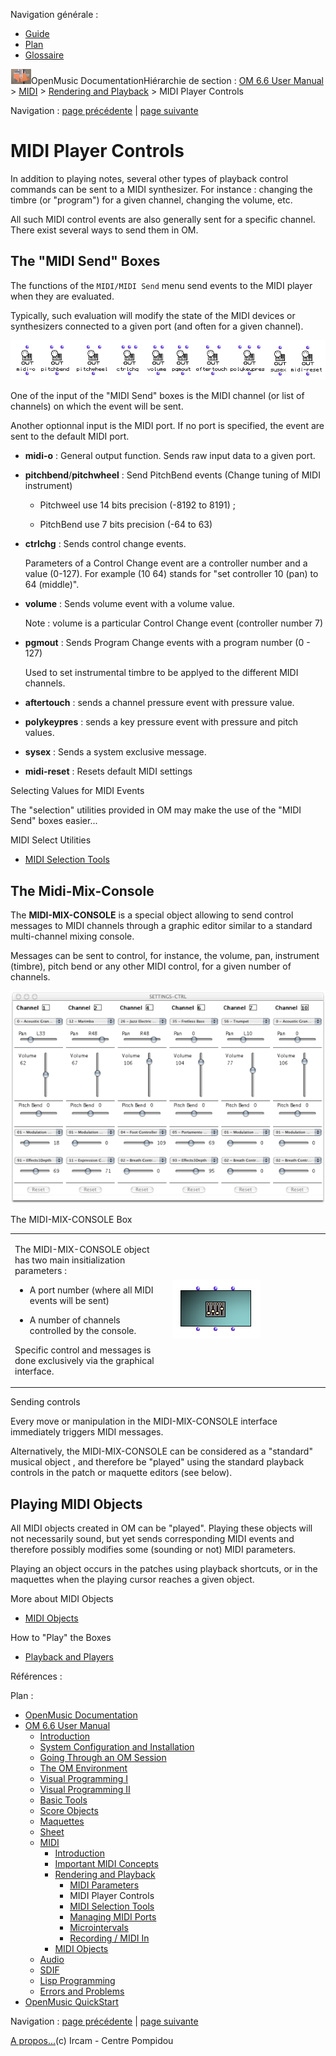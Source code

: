 <div id="tplf" class="tplPage">

<div id="tplh">

<span class="hidden">Navigation générale : </span>

  - [<span>Guide</span>](OM-Documentation.md)
  - [<span>Plan</span>](OM-Documentation_1.md)
  - [<span>Glossaire</span>](OM-Documentation_2.md)

</div>

<div id="tplt">

![empty.gif](../tplRes/page/empty.gif)![logoom1.png](../res/logoom1.png)<span class="tplTi">OpenMusic
Documentation</span><span class="sw_outStack_navRoot"><span class="hidden">Hiérarchie
de section : </span>[<span>OM 6.6 User
Manual</span>](OM-User-Manual.md)<span class="stkSep"> \>
</span>[<span>MIDI</span>](MIDI.md)<span class="stkSep"> \>
</span>[<span>Rendering and
Playback</span>](MIDI-Playback.md)<span class="stkSep"> \>
</span><span class="stkSel_yes"><span>MIDI Player
Controls</span></span></span>

</div>

<div class="tplNav">

<span class="hidden">Navigation : </span>[<span>page
précédente</span>](MIDI-Params.md "page précédente(MIDI Parameters)")<span class="hidden">
| </span>[<span>page
suivante</span>](MIDI-Utils.md "page suivante(MIDI Selection Tools)")

</div>

<div id="tplc" class="tplc_out_yes">

<div style="text-align: center;">



</div>

<div class="headCo">

# <span>MIDI Player Controls</span>

<div class="headCo_co">

<div>

<div class="infobloc">

<div class="txt">

In addition to playing notes, several other types of playback control
commands can be sent to a MIDI synthesizer. For instance : changing the
timbre (or "program") for a given channel, changing the volume, etc.

All such MIDI control events are also generally sent for a specific
channel. There exist several ways to send them in OM.

</div>

</div>

<div class="part">

## <span>The "MIDI Send" Boxes</span>

<div class="part_co">

<div class="infobloc">

<div class="txt">

The functions of the `MIDI/MIDI Send` menu send events to the MIDI
player when they are evaluated.

Typically, such evaluation will modify the state of the MIDI devices or
synthesizers connected to a given port (and often for a given channel).

</div>

<div class="caption">

<div class="caption_co">

![send-functions.png](../res/send-functions.png)

</div>

</div>

<div class="txt">

One of the input of the "MIDI Send" boxes is the MIDI channel (or list
of channels) on which the event will be sent.

Another optionnal input is the MIDI port. If no port is specified, the
event are sent to the default MIDI port.

</div>

<div class="txt">

  - **midi-o** : General output function. Sends raw input data to a
    given port.

  - **pitchbend**/**pitchwheel** : Send PitchBend events (Change tuning
    of MIDI instrument)
    
      - Pitchweel use 14 bits precision (-8192 to 8191) ;
    
      - PitchBend use 7 bits precision (-64 to 63)

<!-- end list -->

  - **ctrlchg** : Sends control change events.
    
    Parameters of a Control Change event are a controller number and a
    value (0-127). For example (10 64) stands for "set controller 10
    (pan) to 64 (middle)".

<!-- end list -->

  - **volume** : Sends volume event with a volume value.
    
    Note : volume is a particular Control Change event (controller
    number 7)

<!-- end list -->

  - **pgmout** : Sends Program Change events with a program number (0 -
    127)
    
    Used to set instrumental timbre to be applyed to the different MIDI
    channels.

<!-- end list -->

  - **aftertouch** : sends a channel pressure event with pressure value.

  - **polykeypres** : sends a key pressure event with pressure and pitch
    values.

  - **sysex** : Sends a system exclusive message.

  - **midi-reset** : Resets default MIDI settings

</div>

</div>

<div class="bloc tip">

<div class="bloc_ti tip_ti">

<span>Selecting Values for MIDI Events</span>

</div>

<div class="txt">

The "selection" utilities provided in OM may make the use of the "MIDI
Send" boxes easier...

</div>

<div class="linkSet">

<div class="linkSet_ti">

<span>MIDI Select Utilities</span>

</div>

<div class="linkUL">

  - [<span>MIDI Selection Tools</span>](MIDI-Utils.md)

</div>

</div>

</div>

</div>

</div>

<div class="part">

## <span>The Midi-Mix-Console</span>

<div class="part_co">

<div class="infobloc">

<div class="txt">

The **MIDI-MIX-CONSOLE** is a special object allowing to send control
messages to MIDI channels through a graphic editor similar to a standard
multi-channel mixing console.

Messages can be sent to control, for instance, the volume, pan,
instrument (timbre), pitch bend or any other MIDI control, for a given
number of channels.

</div>

<div class="caption">

<div class="caption_co">

[![controller\_1.png](../res/controller_1.png)](../res/controller.png "Cliquez pour agrandir")

</div>

</div>

</div>

<div class="infobloc">

<div class="infobloc_ti">

<span>The MIDI-MIX-CONSOLE Box</span>

</div>

<div class="txtRes">

<table>
<colgroup>
<col style="width: 50%" />
<col style="width: 50%" />
</colgroup>
<tbody>
<tr class="odd">
<td><div class="dk_txtRes_txt txt">
<p>The MIDI-MIX-CONSOLE object has two main insitialization parameters :</p>
<ul>
<li><span>A port number (where all MIDI events will be sent)</span></li>
</ul>
<ul>
<li><span>A number of channels controlled by the console.</span></li>
</ul>
<p>Specific control and messages is done exclusively via the graphical interface.</p>
</div></td>
<td><div class="caption">
<div class="caption_co">
<img src="../res/controller-Box.png" width="141" height="94" alt="controller-Box.png" />
</div>
</div></td>
</tr>
</tbody>
</table>

</div>

</div>

<div class="infobloc">

<div class="infobloc_ti">

<span>Sending controls</span>

</div>

<div class="txt">

Every move or manipulation in the MIDI-MIX-CONSOLE interface immediately
triggers MIDI messages.

Alternatively, the MIDI-MIX-CONSOLE can be considered as a "standard"
musical object , and therefore be "played" using the standard playback
controls in the patch or maquette editors (see below).

</div>

</div>

</div>

</div>

<div class="part">

## <span>Playing MIDI Objects</span>

<div class="part_co">

<div class="infobloc">

<div class="txt">

All MIDI objects created in OM can be "played". Playing these objects
will not necessarily sound, but yet sends corresponding MIDI events and
therefore possibly modifies some (sounding or not) MIDI parameters.

Playing an object occurs in the patches using playback shortcuts, or in
the maquettes when the playing cursor reaches a given object.

</div>

<div class="linkSet">

<div class="linkSet_ti">

<span>More about MIDI Objects</span>

</div>

<div class="linkUL">

  - [<span>MIDI Objects</span>](MIDI-Objects.md)

</div>

</div>

<div class="linkSet">

<div class="linkSet_ti">

<span>How to "Play" the Boxes</span>

</div>

<div class="linkUL">

  - [<span>Playback and Players</span>](1-Play.md)

</div>

</div>

</div>

</div>

</div>

</div>

</div>

</div>

<span class="hidden">Références : </span>

</div>

<div id="tplo" class="tplo_out_yes">

<div class="tplOTp">

<div class="tplOBm">

<div id="mnuFrm">

<span class="hidden">Plan :</span>

<div id="mnuFrmUp" onmouseout="menuScrollTiTask.fSpeed=0;" onmouseover="if(menuScrollTiTask.fSpeed&gt;=0) {menuScrollTiTask.fSpeed=-2; scTiLib.addTaskNow(menuScrollTiTask);}" onclick="menuScrollTiTask.fSpeed-=2;" style="display: none;">

<span id="mnuFrmUpLeft">[](#)</span><span id="mnuFrmUpCenter"></span><span id="mnuFrmUpRight"></span>

</div>

<div id="mnuScroll">

  - [<span>OpenMusic Documentation</span>](OM-Documentation.md)
  - [<span>OM 6.6 User Manual</span>](OM-User-Manual.md)
      - [<span>Introduction</span>](00-Sommaire.md)
      - [<span>System Configuration and
        Installation</span>](Installation.md)
      - [<span>Going Through an OM Session</span>](Goingthrough.md)
      - [<span>The OM Environment</span>](Environment.md)
      - [<span>Visual Programming I</span>](BasicVisualProgramming.md)
      - [<span>Visual Programming
        II</span>](AdvancedVisualProgramming.md)
      - [<span>Basic Tools</span>](BasicObjects.md)
      - [<span>Score Objects</span>](ScoreObjects.md)
      - [<span>Maquettes</span>](Maquettes.md)
      - [<span>Sheet</span>](Sheet.md)
      - [<span>MIDI</span>](MIDI.md)
          - [<span>Introduction</span>](Intro.md)
          - [<span>Important MIDI Concepts</span>](MIDI-Concepts.md)
          - [<span>Rendering and Playback</span>](MIDI-Playback.md)
              - [<span>MIDI Parameters</span>](MIDI-Params.md)
              - <span id="i3" class="outLeftSel_yes"><span>MIDI Player
                Controls</span></span>
              - [<span>MIDI Selection Tools</span>](MIDI-Utils.md)
              - [<span>Managing MIDI Ports</span>](MIDI-Ports.md)
              - [<span>Microintervals</span>](Microintervals.md)
              - [<span>Recording / MIDI In</span>](Record%20MIDI.md)
          - [<span>MIDI Objects</span>](MIDI-Objects.md)
      - [<span>Audio</span>](Audio.md)
      - [<span>SDIF</span>](SDIF.md)
      - [<span>Lisp Programming</span>](Lisp.md)
      - [<span>Errors and Problems</span>](errors.md)
  - [<span>OpenMusic QuickStart</span>](QuickStart-Chapters.md)

</div>

<div id="mnuFrmDown" onmouseout="menuScrollTiTask.fSpeed=0;" onmouseover="if(menuScrollTiTask.fSpeed&lt;=0) {menuScrollTiTask.fSpeed=2; scTiLib.addTaskNow(menuScrollTiTask);}" onclick="menuScrollTiTask.fSpeed+=2;" style="display: none;">

<span id="mnuFrmDownLeft">[](#)</span><span id="mnuFrmDownCenter"></span><span id="mnuFrmDownRight"></span>

</div>

</div>

</div>

</div>

</div>

<div class="tplNav">

<span class="hidden">Navigation : </span>[<span>page
précédente</span>](MIDI-Params.md "page précédente(MIDI Parameters)")<span class="hidden">
| </span>[<span>page
suivante</span>](MIDI-Utils.md "page suivante(MIDI Selection Tools)")

</div>

<div id="tplb">

[<span>A propos...</span>](OM-Documentation_3.md)(c) Ircam - Centre
Pompidou

</div>

</div>
